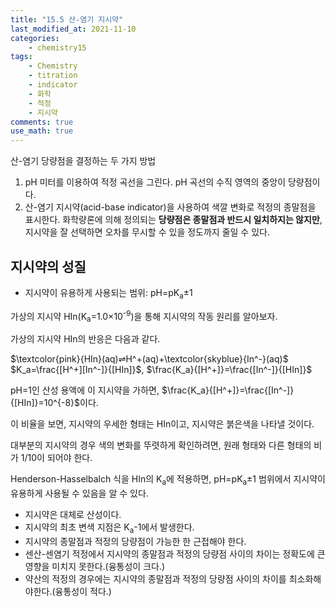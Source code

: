```yaml
---
title: "15.5 산-염기 지시약"
last_modified_at: 2021-11-10
categories:
    - chemistry15
tags:
    - Chemistry
    - titration
    - indicator
    - 화학
    - 적정
    - 지시약
comments: true
use_math: true
---
```


산-염기 당량점을 결정하는 두 가지 방법

1. pH 미터를 이용하여 적정 곡선을 그린다. pH 곡선의 수직 영역의 중앙이 당량점이다.
2. 산-염기 지시약(acid-base indicator)을 사용하여 색깔 변화로 적정의 종말점을 표시한다. 화학량론에 의해 정의되는 **당량점은 종말점과 반드시 일치하지는 않지만**, 지시약을 잘 선택하면 오차를 무시할 수 있을 정도까지 줄일 수 있다.

<h2>지시약의 성질</h2>

- 지시약이 유용하게 사용되는 범위: pH=pK<sub>a</sub>±1

가상의 지시약 HIn(K<sub>a</sub>=1.0×10<sup>-9</sup>)을 통해 지시약의 작동 원리를 알아보자.

가상의 지시약 HIn의 반응은 다음과 같다.

$\textcolor{pink}{HIn}(aq)⇌H^+(aq)+\textcolor{skyblue}{In^-}(aq)$\
$K_a=\frac{[H^+][In^-]}{[HIn]}$, $\frac{K_a}{[H^+]}=\frac{[In^-]}{[HIn]}$

pH=1인 산성 용액에 이 지시약을 가하면, $\frac{K_a}{[H^+]}=\frac{[In^-]}{[HIn]}=10^{-8}$이다.

이 비율을 보면, 지시약의 우세한 형태는 HIn이고, 지시약은 붉은색을 나타낼 것이다. 

대부분의 지시약의 경우 색의 변화를 뚜렷하게 확인하려면, 원래 형태와 다른 형태의 비가 1/10이 되어야 한다. 

Henderson-Hasselbalch 식을 HIn의 K<sub>a</sub>에 적용하면, pH=pK<sub>a</sub>±1 범위에서 지시약이 유용하게 사용될 수 있음을 알 수 있다.

- 지시약은 대체로 산성이다.
- 지시약의 최초 변색 지점은 K<sub>a</sub>-1에서 발생한다.
- 지시약의 종말점과 적정의 당량점이 가능한 한 근접해야 한다.
- 센산-센염기 적정에서 지시약의 종말점과 적정의 당량점 사이의 차이는 정확도에 큰 영향을 미치지 못한다.(융통성이 크다.)
- 약산의 적정의 경우에는 지시약의 종말점과 적정의 당량점 사이의 차이를 최소화해야한다.(융통성이 적다.)




